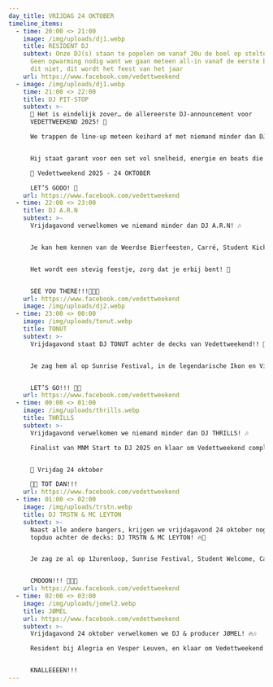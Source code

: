 ```yaml
---
day_title: VRIJDAG 24 OKTOBER
timeline_items:
  - time: 20:00 <> 21:00
    image: /img/uploads/dj1.webp
    title: RESIDENT DJ
    subtext: Onze DJ(s) staan te popelen om vanaf 20u de boel op stelten te zetten.
      Geen opwarming nodig want we gaan meteen all-in vanaf de eerste beat! Mis
      dit niet, dit wordt het feest van het jaar
    url: https://www.facebook.com/vedettweekend
  - image: /img/uploads/dj1.webp
    time: 21:00 <> 22:00
    title: DJ PIT-STOP
    subtext: >-
      🚨 Het is eindelijk zover… de allereerste DJ-announcement voor
      VEDETTWEEKEND 2025! 🍻

      We trappen de line-up meteen keihard af met niemand minder dan DJ PIT-STOP! 🏎️💿


      Hij staat garant voor een set vol snelheid, energie en beats die je meteen in feestmodus knallen. 📅 Save the date

      📍 Vedettweekend 2025 - 24 OKTOBER

      LET’S GOOO! 🚀
    url: https://www.facebook.com/vedettweekend
  - time: 22:00 <> 23:00
    title: DJ A.R.N
    subtext: >-
      Vrijdagavond verwelkomen we niemand minder dan DJ A.R.N! 🎶


      Je kan hem kennen van de Weerdse Bierfeesten, Carré, Student Kick-Off of zelfs van in Lloret de Mar… en 24 oktober komt hij gewoon Vedettweekend op z’n kop zetten. 🔥


      Het wordt een stevig feestje, zorg dat je erbij bent! 🍻 


      SEE YOU THERE!!!🐧😎🥂
    url: https://www.facebook.com/vedettweekend
    image: /img/uploads/dj2.webp
  - time: 23:00 <> 00:00
    image: /img/uploads/tonut.webp
    title: TONUT
    subtext: >-
      Vrijdagavond staat DJ TONUT achter de decks van Vedettweekend!! 🚀 😎‼️


      Je zag hem al op Sunrise Festival, in de legendarische Ikon en Villa… en 24 oktober staat hij in onze tent.🔥 


      LET’S GO!!! 🐧🥂
    url: https://www.facebook.com/vedettweekend
  - time: 00:00 <> 01:00
    image: /img/uploads/thrills.webp
    title: THRILLS
    subtext: >-
      Vrijdagavond verwelkomen we niemand minder dan DJ THRILLS! 🎶

      Finalist van MNM Start to DJ 2025 en klaar om Vedettweekend compleet te laten ontploffen! 🔥


      📅 Vrijdag 24 oktober

      🐧🥂 TOT DAN!!!
    url: https://www.facebook.com/vedettweekend
  - time: 01:00 <> 02:00
    image: /img/uploads/trstn.webp
    title: DJ TRSTN & MC LEYTON
    subtext: >-
      Naast alle andere bangers, krijgen we vrijdagavond 24 oktober nog een
      topduo achter de decks: DJ TRSTN & MC LEYTON! 🔥🎤


      Je zag ze al op 12urenloop, Sunrise Festival, Student Welcome, Campo Solar,… en nu komen ze Vedettweekend afbreken! 💥


      CMOOON!!! 🐧😎🥂
    url: https://www.facebook.com/vedettweekend
  - time: 02:00 <> 03:00
    image: /img/uploads/jomel2.webp
    title: JØMEL
    url: https://www.facebook.com/vedettweekend
    subtext: >-
      Vrijdagavond 24 oktober verwelkomen we DJ & producer JØMEL! 🔥🎶

      Resident bij Alegria en Vesper Leuven, en klaar om Vedettweekend compleet op z’n kop te zetten! 💥


      KNALLEEEEN!!!
---
```

